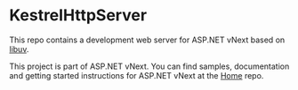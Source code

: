 KestrelHttpServer
=================

This repo contains a development web server for ASP.NET vNext based on [libuv](https://github.com/libuv/libuv).

This project is part of ASP.NET vNext. You can find samples, documentation and getting started instructions for ASP.NET vNext at the [Home](https://github.com/aspnet/home) repo.
